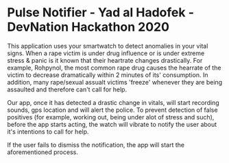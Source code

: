 # Pulse Notifier - Yad al Hadofek - DevNation Hackathon 2020

This application uses your smartwatch to detect anomalies in your vital signs. 
When a rape victim is under drug influence or is under extreme stress & panic is it known that their heartrate changes drastically. For example, Rohpynol, the most common rape drug
causes the hearrate of the victim to decrease dramatically within 2 minutes of its' consumption.
In addition, many rape/sexual assualt victims 'freeze' whenever they are being assaulted and therefore can't call for help. 


Our app, once it has detected a drastic change in vitals, will start recording sounds, gps location and will alert the police.
To prevent detection of false positives (for example, working out, being under alot of stress and such), before the app starts acting, the watch will vibrate to notify the user about it's intentions to call for help.

If the user fails to dismiss the notification, the app will start the aforementioned process.
